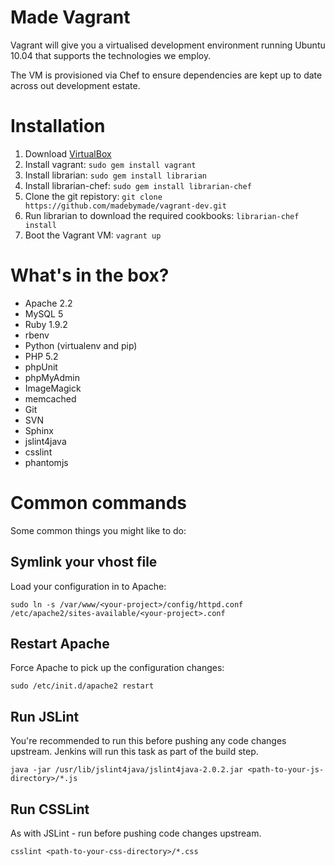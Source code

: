 Made Vagrant
============

Vagrant will give you a virtualised development environment running Ubuntu 10.04 that supports the technologies we employ.

The VM is provisioned via Chef to ensure dependencies are kept up to date across out development estate.


Installation
============
 1. Download [VirtualBox](https://www.virtualbox.org/)
 2. Install vagrant: `sudo gem install vagrant`
 3. Install librarian: `sudo gem install librarian`
 4. Install librarian-chef: `sudo gem install librarian-chef`
 5. Clone the git repistory: `git clone https://github.com/madebymade/vagrant-dev.git`
 6. Run librarian to download the required cookbooks: `librarian-chef install`
 7. Boot the Vagrant VM: `vagrant up`


What's in the box?
==================
 * Apache 2.2
 * MySQL 5
 * Ruby 1.9.2
 * rbenv
 * Python (virtualenv and pip)
 * PHP 5.2
 * phpUnit
 * phpMyAdmin
 * ImageMagick
 * memcached
 * Git
 * SVN
 * Sphinx
 * jslint4java
 * csslint
 * phantomjs

 

Common commands
===============
Some common things you might like to do:


Symlink your vhost file
-----------------------
Load your configuration in to Apache:

 `sudo ln -s /var/www/<your-project>/config/httpd.conf /etc/apache2/sites-available/<your-project>.conf`


Restart Apache
--------------
Force Apache to pick up the configuration changes:

 `sudo /etc/init.d/apache2 restart`


Run JSLint
----------
You're recommended to run this before pushing any code changes upstream. Jenkins will run this task as part of the build step.

 `java -jar /usr/lib/jslint4java/jslint4java-2.0.2.jar <path-to-your-js-directory>/*.js`


Run CSSLint
-----------
As with JSLint - run before pushing code changes upstream.

 `csslint <path-to-your-css-directory>/*.css`
